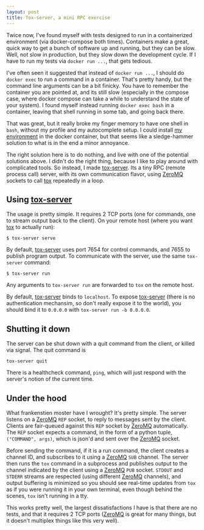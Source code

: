 ```yaml
---
layout: post
title: Tox-server, a mini RPC exercise
---
```


Twice now, I've found myself with tests designed to run in a containerized environment (via docker-compose both times). Containers make a great, quick way to get a bunch of software up and running, but they can be slow. Well, not slow in production, but they slow down the development cycle. If I have to run my tests via `docker run ...`, that gets tedious.

I've often seen it suggested that instead of `docker run ...`, I should do `docker exec` to run a command in a container. That's pretty handy, but the command line arguments can be a bit finicky. You have to remember the container you are pointed at, and its still slow (especially in the compose case, where docker compose can take a while to understand the state of your system). I found myself instead running `docker exec bash` in a container, leaving that shell running in some tab, and going back there.

That was great, but it really broke my finger memory to have one shell in `bash`, without my profile and my autocomplete setup. I could install [my environment](https://github.com/alexrudy/dotfiles) in the docker container, but that seems like a sledge-hammer solution to what is in the end a minor annoyance.

The right solution here is to do nothing, and live with one of the potential solutions above. I didn't do the right thing, because I like to play around with complicated tools. So instead, I made [tox-server][]. Its a tiny RPC (remote process call) server, with its own communication flavor, using [ZeroMQ]() sockets to call [tox][] repeatedly in a loop. 

## Using [tox-server][]

The usage is pretty simple. It requires 2 TCP ports (one for commands, one to stream output back to the client). On your remote host (where you want [tox][] to actually run):

```
$ tox-server serve
```

By default, [tox-server][] uses port 7654 for control commands, and 7655 to publish program output. To communicate with the server, use the same `tox-server` command:

```
$ tox-server run
```

Any arguments to `tox-server run` are forwarded to `tox` on the remote host.

By default, [tox-server][] binds to `localhost`. To expose [tox-server][] (there is no authentication mechansim, so don't really expose it to the world), you should bind it to `0.0.0.0` with `tox-server run -b 0.0.0.0`.

[tox-server]: https://github.com/alexrudy/tox-server
[tox]: https://tox.readthedocs.io
[ZeroMQ]: https://zeromq.org

## Shutting it down

The server can be shut down with a quit command from the client, or killed via signal. The quit command is

```
tox-server quit
```

There is a healthcheck command, `ping`, which will just respond with the server's notion of the current time.


## Under the hood

What frankenstien moster have I wrought? It's pretty simple. The server listens on a [ZeroMQ][] `REP` socket, to reply to messages sent by the client. Clients are fair-queued against this `REP` socket by [ZeroMQ][] automatically. The `REP` socket expects a command, in the form of a python tuple, `("COMMAND", args)`, which is json'd and sent over the [ZeroMQ][] socket. 

Before sending the command, if it is a run command, the client creates a channel ID, and subscribes to it using a [ZeroMQ][] `SUB` channel. The server then runs the `tox` command in a subprocess and publishes output to the channel indicated by the client using a [ZeroMQ][] `PUB` socket. `STDOUT` and `STDERR` streams are respected (using different [ZeroMQ][] channels), and output buffering is minimized so you should see real-time updates from `tox` as if you were running it in your own terminal, even though behind the scenes, `tox` isn't running in a tty.

This works pretty well, the largest dissatisfactions I have is that there are no tests, and that it requires 2 TCP ports ([ZeroMQ][] is great for many things, but it doesn't multiplex things like this very well).